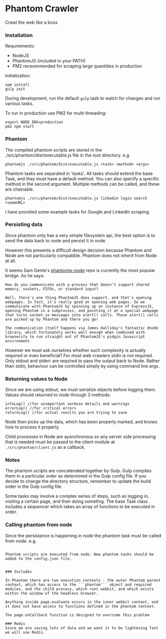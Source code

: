 # Phantom Crawler

Crawl the web like a boss

### Installation

Requirements:

- NodeJS
- PhantomJS (included in your PATH)
- PM2 receommended for scraping large quantities in production

Initialization:

``` 
npm install
gulp init
```

During development, run the default ```gulp``` task to watch for changes and run various tasks. 

To run in production use PM2 for multi-threading:

```
export NODE_ENV=production
pm2 npm start
```


### Phantom

The compiled phantom scripts are stored in the ./src/phantom/dist/executable.js file in the root directory. e.g.

```
phantomjs ./src/phantom/dist/executable.js <task> <method> <args>
``` 

Phantom tasks are separated in 'tasks'. All tasks should extend the base Task, and they must have a default method. You can also specify a specific method in the second argument. Multiple methods can be called, and these are chainable.

```
phantomjs ./src/phantom/dist/executable.js linkedin login search <someURL>
```

I have provided some example tasks for Google and LinkedIn scraping.



### Persisting data

Since phantom only has a very simple filesystem api, the best option is to send the data back to node and persist it in node. 

However this presents a difficult design decision because Phantom and Node are not particularly compatible. Phantom does not inherit from Node at all.

It seems Sam Gente's [phantomjs-node](https://github.com/sgentle/phantomjs-node) repo is currently the most popular bridge. As he says:

```
How do you communicate with a process that doesn't support shared memory, sockets, FIFOs, or standard input?

Well, there's one thing PhantomJS does support, and that's opening webpages. In fact, it's really good at opening web pages. So we communicate with PhantomJS by spinning up an instance of ExpressJS, opening Phantom in a subprocess, and pointing it at a special webpage that turns socket.io messages into alert() calls. Those alert() calls are picked up by Phantom and there you go!

The communication itself happens via James Halliday's fantastic dnode library, which fortunately works well enough when combined with browserify to run straight out of PhantomJS's pidgin Javascript environment.
```

However we must ask ourselves whether such complexity is actually required or even beneficial? For most web crawlers stdin is not required. Only stdout and stderr are required to pass the output back to Node. Rather than stdin, behaviour can be controlled simply by using command line args.

### Returning values to Node

Since we are using stdout, we must serialize objects before logging them. Values should returned to node through 3 methods:

```
infoLog() //for unimportant verbose details and warnings
errorLog() //for critical errors
returnLog() //for actual results you are trying to save
```

Node then picks up the data, which has been properly marked, and knows how to process it properly. 

Child processes in Node are aysnchronous so any server side processing that is needed must be passed to the client module at ```./src/phantom/client.js``` as a callback.


### Notes

The phantom scripts are concatenated together by Gulp. Gulp compiles them in a particular order as determined in the Gulp config file. If you decide to change the directory structure, remember to update the build order in the Gulp config file.

Some tasks may involve a complex series of steps, such as logging in, visiting a certain page, and then doing somethig. The base Task class includes a sequencer which takes an array of functions to be executed in order.


### Calling phantom from node

Since the persistance is happening in node the phantom task must be called from node. e.g.

```

Phantom scripts are executed from node. New phantom tasks should be added to the config.json file.


### Includes

In Phantom there are two execution contexts - the outer Phantom parent context, which has access to the ```phantom``` object and required modules, and the child process, which runs webkit, and which exists within the window of the headless browser.

Anything inside page.evaluate occurs in the inner webkit context, and it does not have access to functions defined in the phantom context. 

The page.onCallback function is designed to overcome this problem

### Redis
Since we are saving lots of data and we want it to be lightening fast we will use Redis. 
